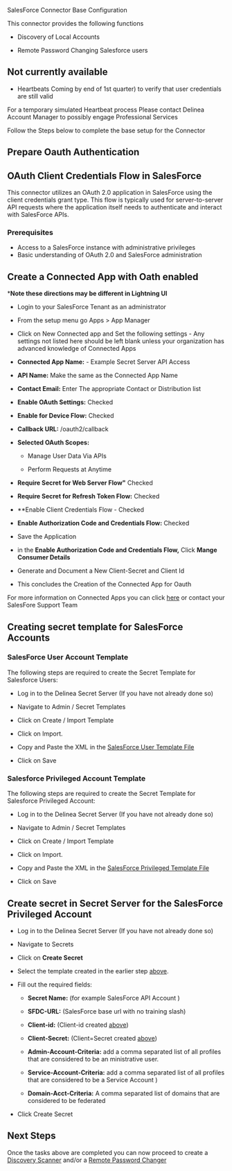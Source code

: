 SalesForce Connector Base Configuration

  

This connector provides the following functions

- Discovery of Local Accounts

- Remote Password Changing Salesforce users

## Not currently available

- Heartbeats Coming by end of 1st quarter) to verify that user credentials are still valid

For a temporary simulated Heartbeat process Please contact Delinea Account Manager to possibly engage Professional Services

  

Follow the Steps below to complete the base setup for the Connector

  

## Prepare Oauth Authentication

## OAuth Client Credentials Flow in SalesForce

This connector utilizes an OAuth 2.0 application in SalesForce using the client credentials grant type. This flow is typically used for server-to-server API requests where the application itself needs to authenticate and interact with SalesForce APIs.


### Prerequisites


- Access to a SalesForce instance with administrative privileges
- Basic understanding of OAuth 2.0 and SalesForce administration

## Create a Connected App with Oath enabled

***Note these directions may be different in Lightning UI**

- Login to your SalesForce Tenant as an administrator

- From the setup menu go Apps > App Manager

- Click on New Connected app and Set the following settings - Any settings not listed here should be left blank unless your organization has advanced knowledge of Connected Apps

- **Connected App Name:** - Example Secret Server API Access

- **API Name:** Make the same as the Connected App Name

- **Contact Email:** Enter The appropriate Contact or Distribution list

- **Enable OAuth Settings:** Checked

- **Enable for Device Flow:** Checked

- **Callback URL:** <Your  Instance  Base  URL>/oauth2/callback

- **Selected OAuth Scopes:**
     
    - Manage User Data Via APIs

    - Perform Requests at Anytime

- **Require Secret for Web Server Flow"** Checked

- **Require Secret for Refresh Token Flow:** Checked

- **Enable Client Credentials Flow - Checked

- **Enable Authorization Code and Credentials Flow:** Checked

- Save the Application

- in the **Enable Authorization Code and Credentials Flow,** Click **Mange Consumer Details**

- Generate and Document a New Client-Secret and Client Id

- This concludes the Creation of the Connected App for Oauth

  

For more information on Connected Apps you can click [here](https://salesforce.stackexchange.com/questions/40346/where-do-i-find-the-client-id-and-client-secret-of-an-existing-connected-app) or contact your SalesFore Support Team

  
  
  

## Creating secret template for SalesForce Accounts

  

### SalesForce User Account Template

  

The following steps are required to create the Secret Template for Salesforce Users:

  

- Log in to the Delinea Secret Server (If you have not already done so)

- Navigate to Admin / Secret Templates

- Click on Create / Import Template

- Click on Import.

- Copy and Paste the XML in the [SalesForce User Template File](./Templates/SalesForce%20User%20Template.xml)

- Click on Save
  

### Salesforce Privileged Account Template

  

The following steps are required to create the Secret Template for Salesforce Privileged Account:

  

- Log in to the Delinea Secret Server (If you have not already done so)

- Navigate to Admin / Secret Templates

- Click on Create / Import Template

- Click on Import.

- Copy and Paste the XML in the [SalesForce Privileged Template File](./Templates/SalesForce%20Privileged%20Account%20Template.xml)

- Click on Save


  
  

## Create secret in Secret Server for the SalesForce Privileged Account

- Log in to the Delinea Secret Server (If you have not already done so)

- Navigate to Secrets

- Click on **Create Secret**

- Select the template created in the earlier step [above](#salesforce-privileged-account-template).

- Fill out the required fields:

    - **Secret Name:** (for example SalesForce API Account )

    - **SFDC-URL:** (SalesForce base url with no training slash)

    - **Client-id:** (Client-id created [above](#oauth-client-credentials-flow-in-salesforce))

    - **Client-Secret:** (Client=Secret created [above](#oauth-client-credentials-flow-in-salesforce))

    - **Admin-Account-Criteria:** add a comma separated list of all profiles that are considered to be an ministrative user.

    - **Service-Account-Criteria:** add a comma separated list of all profiles that are considered to be a Service Account )

    - **Domain-Acct-Criteria:** A comma separated list of domains that are considered to be federated
- Click Create Secret
  

## Next Steps

  

Once the tasks above are completed you can now proceed to create a [Discovery Scanner](./Discovery/readme.md) and/or a [Remote Password Changer](./Remote%20Password%20Changer/readme.md)